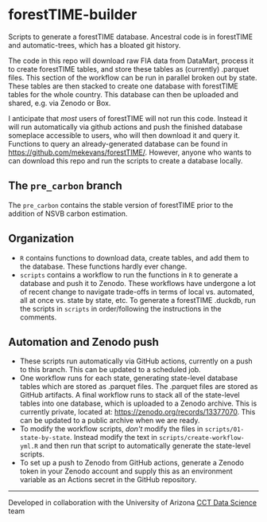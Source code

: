 # forestTIME-builder

Scripts to generate a forestTIME database.
Ancestral code is in forestTIME and automatic-trees, which has a bloated git history.

The code in this repo will download raw FIA data from DataMart, process it to create forestTIME tables, and store these tables as (currently) .parquet files.
This section of the workflow can be run in parallel broken out by state.
These tables are then stacked to create one database with forestTIME tables for the whole country.
This database can then be uploaded and shared, e.g. via Zenodo or Box.

I anticipate that *most* users of forestTIME will not run this code.
Instead it will run automatically via github actions and push the finished database someplace accessible to users, who will then download it and query it.
Functions to query an already-generated database can be found in <https://github.com/mekevans/forestTIME/>.
However, anyone who wants to can download this repo and run the scripts to create a database locally.

## The `pre_carbon` branch

The `pre_carbon` contains the stable version of forestTIME prior to the addition of NSVB carbon estimation.

## Organization

-   `R` contains functions to download data, create tables, and add them to the database. These functions hardly ever change.
-   `scripts` contains a workflow to run the functions in `R` to generate a database and push it to Zenodo. These workflows have undergone a lot of recent change to navigate trade-offs in terms of local vs. automated, all at once vs. state by state, etc. To generate a forestTIME .duckdb, run the scripts in `scripts` in order/following the instructions in the comments.

## Automation and Zenodo push

-   These scripts run automatically via GitHub actions, currently on a push to this branch. This can be updated to a scheduled job.
-   One workflow runs for each state, generating state-level database tables which are stored as .parquet files. The .parquet files are stored as GitHub artifacts. A final workflow runs to stack all of the state-level tables into one database, which is uploaded to a Zenodo archive. This is currently private, located at: <https://zenodo.org/records/13377070>. This can be updated to a public archive when we are ready.
-   To modify the workflow scripts, *don't* modify the files in `scripts/01-state-by-state`. Instead modify the text in `scripts/create-workflow-yml.R` and then run that script to automatically generate the state-level scripts.
-   To set up a push to Zenodo from GitHub actions, generate a Zenodo token in your Zenodo account and supply this as an environment variable as an Actions secret in the GitHub repository.

------------------------------------------------------------------------

Developed in collaboration with the University of Arizona [CCT Data Science](https://datascience.cct.arizona.edu/) team
